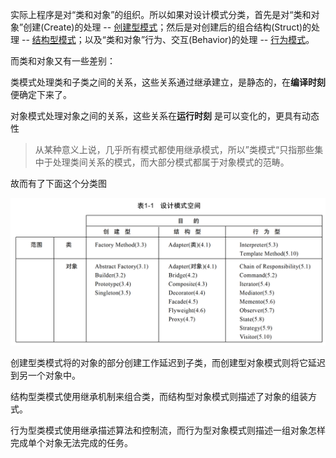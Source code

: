 实际上程序是对“类和对象”的组织。所以如果对设计模式分类，首先是对“类和对象”创建(Create)的处理 -- [创建型模式](./创建型.md)；然后是对创建后的组合结构(Struct)的处理 -- [结构型模式](./结构型.md)；以及“类和对象”行为、交互(Behavior)的处理 -- [行为模式](./行为型.md)。



而类和对象又有一些差别：

类模式处理类和子类之间的关系，这些关系通过继承建立，是静态的，在**编译时刻** 便确定下来了。

对象模式处理对象之间的关系，这些关系在**运行时刻** 是可以变化的，更具有动态性

> 从某种意义上说，几乎所有模式都使用继承模式，所以”类模式“只指那些集中于处理类间关系的模式，而大部分模式都属于对象模式的范畴。



故而有了下面这个分类图

![image-20200130100841223](../image-20200130100841223.png)



创建型类模式将的对象的部分创建工作延迟到子类，而创建型对象模式则将它延迟到另一个对象中。

结构型类模式使用继承机制来组合类，而结构型对象模式则描述了对象的组装方式。

行为型类模式使用继承描述算法和控制流，而行为型对象模式则描述一组对象怎样完成单个对象无法完成的任务。





